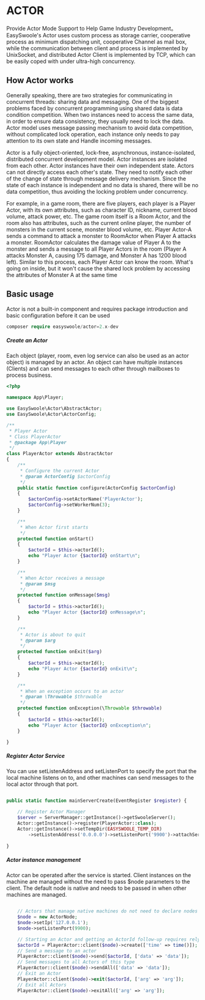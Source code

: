 # ACTOR

Provide Actor Mode Support to Help Game Industry Development。EasySwoole's Actor uses custom process as storage carrier, cooperative process as minimum dispatching unit, cooperative Channel as mail box, while the communication between client and process is implemented by UnixSocket, and distributed Actor Client is implemented by TCP, which can be easily coped with under ultra-high concurrency.

## How Actor works

Generally speaking, there are two strategies for communicating in concurrent threads: sharing data and messaging. One of the biggest problems faced by concurrent programming using shared data is data condition competition. When two instances need to access the same data, in order to ensure data consistency, they usually need to lock the data. Actor model uses message passing mechanism to avoid data competition, without complicated lock operation, each instance only needs to pay attention to its own state and Handle incoming messages.

Actor is a fully object-oriented, lock-free, asynchronous, instance-isolated, distributed concurrent development model. Actor instances are isolated from each other. Actor instances have their own independent state. Actors can not directly access each other's state. They need to notify each other of the change of state through message delivery mechanism. Since the state of each instance is independent and no data is shared, there will be no data competition, thus avoiding the locking problem under concurrency.

For example, in a game room, there are five players, each player is a Player Actor, with its own attributes, such as character ID, nickname, current blood volume, attack power, etc. The game room itself is a Room Actor, and the room also has attributes, such as the current online player, the number of monsters in the current scene, monster blood volume, etc. Player Actor-A sends a command to attack a monster to RoomActor when Player A attacks a monster. RoomActor calculates the damage value of Player A to the monster and sends a message to all Player Actors in the room (Player A attacks Monster A, causing 175 damage, and Monster A has 1200 blood left). Similar to this process, each Player Actor can know the room. What's going on inside, but it won't cause the shared lock problem by accessing the attributes of Monster A at the same time

## Basic usage

Actor is not a built-in component and requires package introduction and basic configuration before it can be used

```php
composer require easyswoole/actor=2.x-dev
```

##### Create an Actor

Each object (player, room, even log service can also be used as an actor object) is managed by an actor. An object can have multiple instances (Clients) and can send messages to each other through mailboxes to process business.

```php
<?php

namespace App\Player;

use EasySwoole\Actor\AbstractActor;
use EasySwoole\Actor\ActorConfig;

/**
 * Player Actor
 * Class PlayerActor
 * @package App\Player
 */
class PlayerActor extends AbstractActor
{
    /**
     * Configure the current Actor
     * @param ActorConfig $actorConfig
     */
    public static function configure(ActorConfig $actorConfig)
    {
        $actorConfig->setActorName('PlayerActor');
        $actorConfig->setWorkerNum(3);
    }

    /**
     * When Actor first starts
     */
    protected function onStart()
    {
        $actorId = $this->actorId();
        echo "Player Actor {$actorId} onStart\n";
    }

    /**
     * When Actor receives a message
     * @param $msg
     */
    protected function onMessage($msg)
    {
        $actorId = $this->actorId();
        echo "Player Actor {$actorId} onMessage\n";
    }

    /**
     * Actor is about to quit
     * @param $arg
     */
    protected function onExit($arg)
    {
        $actorId = $this->actorId();
        echo "Player Actor {$actorId} onExit\n";
    }

    /**
     * When an exception occurs to an actor
     * @param \Throwable $throwable
     */
    protected function onException(\Throwable $throwable)
    {
        $actorId = $this->actorId();
        echo "Player Actor {$actorId} onException\n";
    }

}
```

##### Register Actor Service

You can use setListenAddress and setListenPort to specify the port that the local machine listens on to, and other machines can send messages to the local actor through that port.

```php

public static function mainServerCreate(EventRegister $register) {

    // Register Actor Manager
    $server = ServerManager::getInstance()->getSwooleServer();
    Actor::getInstance()->register(PlayerActor::class);
    Actor::getInstance()->setTempDir(EASYSWOOLE_TEMP_DIR)
        ->setListenAddress('0.0.0.0')->setListenPort('9900')->attachServer($server);
        
}
```

##### Actor instance management

Actor can be operated after the service is started. Client instances on the machine are managed without the need to pass $node parameters to the client. The default node is native and needs to be passed in when other machines are managed.

```php

    // Actors that manage native machines do not need to declare nodes
    $node = new ActorNode;
    $node->setIp('127.0.0.1');
    $node->setListenPort(9900);

    // Starting an Actor and getting an ActorId follow-up requires relying on ActorId
    $actorId = PlayerActor::client($node)->create(['time' => time()]);   // 00101000000000000000001
    // Send a message to an actor
    PlayerActor::client($node)->send($actorId, ['data' => 'data']);
    // Send messages to all Actors of this type
    PlayerActor::client($node)->sendAll(['data' => 'data']);
    // Exit an Actor
    PlayerActor::client($node)->exit($actorId, ['arg' => 'arg']);
    // Exit all Actors
    PlayerActor::client($node)->exitAll(['arg' => 'arg']);
    
```